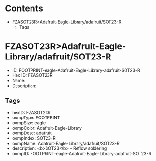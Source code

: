 



Contents
========

* [FZASOT23R>Adafruit-Eagle-Library/adafruit/SOT23-R](#fzasot23radafruit-eagle-libraryadafruitsot23-r)
	* [Tags](#tags)

# FZASOT23R>Adafruit-Eagle-Library/adafruit/SOT23-R

- ID: FOOTPRINT-eagle-Adafruit-Eagle-Library-adafruit-SOT23-R
- Hex ID: FZASOT23R
- Name: 
- Description: 

## Tags

- hexID: FZASOT23R
- oompType: FOOTPRINT
- oompSize: eagle
- oompColor: Adafruit-Eagle-Library
- oompDesc: adafruit
- oompIndex: SOT23-R
- oompName: Adafruit-Eagle-Library/adafruit/SOT23-R
- description: &lt;b&gt;SOT23&lt;/b&gt; - Reflow soldering
- oompID: FOOTPRINT-eagle-Adafruit-Eagle-Library-adafruit-SOT23-R
